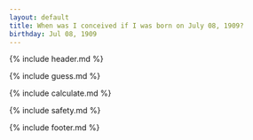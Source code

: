 ```yaml
---
layout: default
title: When was I conceived if I was born on July 08, 1909?
birthday: Jul 08, 1909
---
```


{% include header.md %}

{% include guess.md %}

{% include calculate.md %}

{% include safety.md %}

{% include footer.md %}



